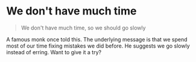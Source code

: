 We don't have much time 
======================== 

> We don't have much time, so we should go slowly 

A famous monk once told this. The underlying message is that we spend most of our time fixing mistakes we did before. He suggests we go slowly instead of erring. Want to give it a try?